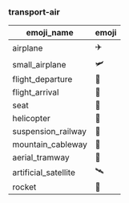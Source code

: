 ### transport-air 

|emoji_name|emoji|
|---|---|
|airplane|:airplane:|
|small_airplane|:small_airplane:|
|flight_departure|:flight_departure:|
|flight_arrival|:flight_arrival:|
|seat|:seat:|
|helicopter|:helicopter:|
|suspension_railway|:suspension_railway:|
|mountain_cableway|:mountain_cableway:|
|aerial_tramway|:aerial_tramway:|
|artificial_satellite|:artificial_satellite:|
|rocket|:rocket:|
